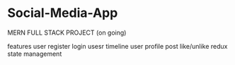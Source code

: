 # Social-Media-App

MERN FULL STACK PROJECT (on going)

features
user register login
usesr timeline 
user profile
post like/unlike
redux state management


